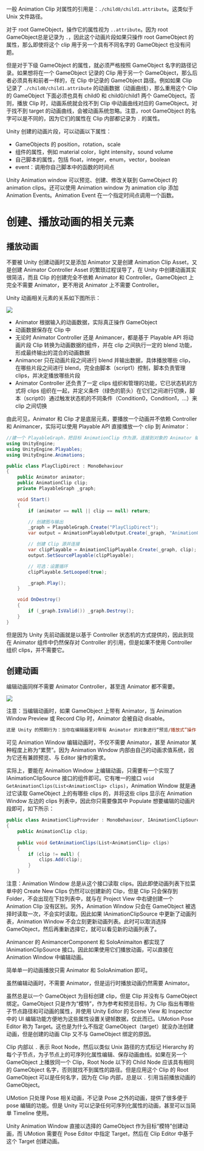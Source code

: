 一般 Animation Clip 对属性的引用是：```./child0/child1.attribute```。这类似于 Unix 文件路径。

对于 root GameObject，操作它的属性视为 ```..attribute```。因为 root GameObject总是记录为 ```.```，因此这个动画片段如果只操作 root GameObject 的属性，那么即使将这个 clip 用于另一个具有不同名字的 GameObject 也没有问题。

但是对于下级 GameObject 的属性，就必须严格按照 GameObject 名字的路径记录。如果想将在一个 GameObject 记录的 Clip 用于另一个 GameObject，那么后者必须具有和前者一样的，在 Clip 中记录的 GameObject 路径。例如如果 Clip 记录了 ```./child0/child1.attribute``` 的动画数据（动画曲线），那么重用这个 Clip 的 GameObject 下面必须也具有 child0 和 child0/child1 两个 GameObject。否则，播放 Clip 时，动画系统就会找不到 Clip 中动画曲线对应的 GameObject。对于找不到 target 的动画曲线，会被动画系统忽略。注意，root GameObject 的名字可以是不同的，因为它们的属性在 Clip 内部都记录为 ```.``` 的属性。

Unity 创建的动画片段，可以动画以下属性：

- GameObjects 的 position，rotation，scale
- 组件的属性，例如 material color，light intensity，sound volume
- 自己脚本的属性，包括 float，integer，enum，vector，boolean
- event：调用你自己脚本中的函数的时间点

Unity Animation window 可以预览、创建、修改关联到 GameObject 的 animation clips。还可以使用 Animation window 为 animation clip 添加 Animation Events。Animation Event 在一个指定时间点调用一个函数。

# 创建、播放动画的相关元素

## 播放动画

不要被 Unity 创建动画时又是添加 Animator 又是创建 Animation Clip Asset，又是创建 Animator Controller Asset 的繁琐过程误导了，在 Unity 中创建动画其实很简洁，而且 Clip 的创建完全不依赖 Animator 和 Controller。GameObject 上完全不需要 Animator，更不用说 Animator 上不需要 Controller。

Unity 动画相关元素的关系如下图所示：

![](Images/AnimationElements.png)

- Animator 根据输入的动画数据，实际真正操作 GameObject
- 动画数据保存在 Clip 中
- 无论时 Animator Controller 还是 Animancer，都是基于 Playable API 将动画片段 Clip 转换为动画数据的组件，并在 clip 之间执行一定的 blend 功能，形成最终输出的混合的动画数据
- Animancer 只在动画片段之间进行 blend 并输出数据，具体播放哪些 clip，在哪些片段之间进行 blend，完全由脚本（script1）控制，脚本负责管理 clips，并决定播放哪些片段
- Animator Controller 还负责了一定 clips 组织和管理的功能，它已状态机的方式将 clips 组织在一起，并定义条件（绿色的箭头）在它们之间进行切换，脚本（script0）通过触发状态机的不同条件（Condition0，Condition1，...）来 clip 之间切换

由此可见，Animator 和 Clip 才是底层元素，要播放一个动画并不依赖 Controller 和 Animancer，实际可以使用 Playable API 直接播放一个 clip 到 Animator：

```C#
//建一个 ​​PlayableGraph​​，把目标 ​​AnimationClip​​ 作为源，连接到对象的 ​​Animator​​ 输出口，即可播放；不需要挂 ​​Animator Controller​​，也不占用状态机资源。
using UnityEngine;
using UnityEngine.Playables;
using UnityEngine.Animations;

public class PlayClipDirect : MonoBehaviour
{
    public Animator animator;
    public AnimationClip clip;
    private PlayableGraph _graph;

    void Start()
    {
        if (animator == null || clip == null) return;

        // 创建图与输出
        _graph = PlayableGraph.Create("PlayClipDirect");
        var output = AnimationPlayableOutput.Create(_graph, "AnimationOutput", animator);

        // 创建 Clip 源并连接
        var clipPlayable = AnimationClipPlayable.Create(_graph, clip);
        output.SetSourcePlayable(clipPlayable);

        // 可选：设置循环
        clipPlayable.SetLooped(true);

        _graph.Play();
    }

    void OnDestroy()
    {
        if (_graph.IsValid()) _graph.Destroy();
    }
}
```

但是因为 Unity 先前动画就是以基于 Controller 状态机的方式提供的，因此到现在 Animator 组件中仍然保存对 Controller 的引用，但是如果不使用 Controller 组织 clips，并不需要它。

## 创建动画

编辑动画同样不需要 Animator Controller，甚至连 Animator 都不需要。

![](Images/EditAnimationWithoutAnimator.png)

注意：当编辑动画时，如果 GameObject 上带有 Animator，当 Animation Window Preview 或 Record Clip 时，Animator 会被自动 disable。

```ai
这是 Unity 的预期行为：当你在编辑器里对带有 ​​Animator​​ 的对象进行“预览/播放式”操作（例如在 ​​Animation 窗口​​点击预览按钮、或与 ​​Playable Director/Timeline​​ 一起预览）时，Unity 会临时禁用该对象上的 ​​Animator 组件​​，改由编辑器的预览系统接管动画求值，从而避免预览与组件实时更新产生冲突。因此在预览期间你会看到 ​​Animator.enabled​​ 被设为 ​​false​​；停止预览后又会自动恢复为 ​​true​​。如果对象在预览时被脚本或其他逻辑再次禁用，就会出现“一启用就又被禁用”的现象。
```

可见 Animation Window 编辑动画时，不仅不需要 Animator，甚至 Animator 某种程度上称为“累赘”。因为 Animation Window 内部由自己的动画求值系统，因为它还有兼顾预览、与 Editor 操作的需求。

实际上，要能在 Animaition Window 上编辑动画，只需要有一个实现了 IAnimationClipSource 接口的组件即可。它有唯一的接口 ```void GetAnimationClips(List<AnimationClip> clips)```，Animation Window 就是通过它读取 GameObject 上的有哪些 clips 的，并将这些 clips 显示在 Animation Window 左边的 clips 列表中，因此你只需要像其中 Populate 想要编辑的动画片段即可，如下所示：

```C#
public class AnimationClipProvider : MonoBehaviour, IAnimationClipSource
{
	public AnimationClip clip;
	
	public void GetAnimationClips(List<AnimationClip> clips)
	{
		if (clip != null) {
			clips.Add(clip);
		}
	}
```

注意：Animation Window 总是从这个接口读取 clips。因此即使动画列表下拉菜单中的 Create New Clips 仍然可以创建新的 Clip，但是 Clip 只会保存到 Folder，不会出现在下拉列表中，就与在 Project View 中右键创建一个 Animation Clip 没有区别。另外，Animation Window 只会在 GameObject 被选择时读取一次，不会实时读取。因此如果 IAnimationClipSource 中更新了动画列表，Animation Window 不会立刻更新动画列表。此时可以取消选择 GameObject，然后再重新选择它，就可以看见新的动画列表了。

Animancer 的 AnimancerComponent 和 SoloAnimaiton 都实现了 IAnimationClipSource 接口。因此如果使用它们播放动画，可以直接在 Animation Window 中编辑动画。

简单单一的动画播放只需 Animator 和 SoloAnimation 即可。

虽然编辑动画时，不需要 Animator，但是运行时播放动画仍然需要 Animator。


虽然总是以一个 GameObject 为目标创建 clip，但是 Clip 并没有与 GameObject 绑定。GameObject 只是作为“模特”，作为参考和预览目标，为 Clip 指出有哪些子节点路径和可动画的属性，并使用 Unity Editor 的 Scene View 和 Inspector 中的 UI 编辑功能方便地为这些属性设置关键帧数据，仅此而已。UMotion Pose Editor 称为 Target。这也是为什么不指定 GameObject（target）就没办法创建动画，但是创建的动画 Clip 又不与 GameObject 绑定的原因。

Clip 内部以 ```.``` 表示 Root Node，然后以类似 Unix 路径的方式标记 Hierarchy 的每个子节点，为子节点上的可序列化属性编辑、保存动画曲线。如果在另一个 GameObject 上播放同一个 Clip，Root Node 以下的 Child Node 应该具有相同的 GameObject 名字，否则就找不到属性的路径。但是应用这个 Clip 的 Root GameObject 可以是任何名字，因为在 Clip 内部，总是以 ```.``` 引用当前播放动画的 GameObject。

UMotion 只处理 Pose 相关动画，不记录 Pose 之外的动画，提供了很多便于 pose 编辑的功能。但是 Unity 可以记录任何可序列化属性的动画，甚至可以当简单 Timeline 使用。

Unity Animation Window 直接以选择的 GameObject 作为目标“模特”创建动画，而 UMotion 需要在 Pose Editor 中指定 Target，然后在 Clip Editor 中基于这个 Target 创建动画。
